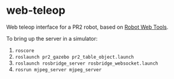 # web-teleop

Web teleop interface for a PR2 robot, based on [Robot Web Tools](robotwebtools.org).

To bring up the server in a simulator:

1. `roscore`
2. `roslaunch pr2_gazebo pr2_table_object.launch`
3. `roslaunch rosbridge_server rosbridge_websocket.launch`
4. `rosrun mjpeg_server mjpeg_server`
